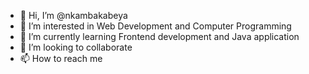 - 👋 Hi, I’m @nkambakabeya
- 👀 I’m interested in Web Development and Computer Programming 
- 🌱 I’m currently learning Frontend development and Java application 
- 💞️ I’m looking to collaborate 
- 📫 How to reach me

<!---
nkambakabeya/nkambakabeya is a ✨ special ✨ repository because its `README.md` (this file) appears on your GitHub profile.
You can click the Preview link to take a look at your changes.
--->
